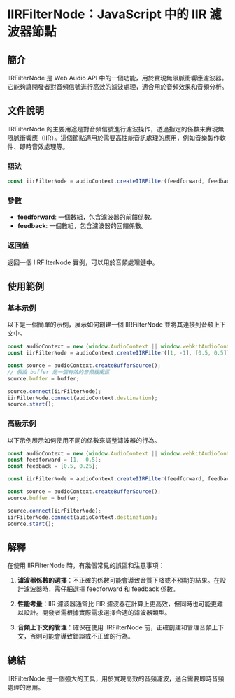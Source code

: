<!--
Meta Description: # IIRFilterNode：JavaScript 中的 IIR 濾波器節點 ## 簡介 IIRFilterNode 是 Web Audio API 中的一個功能，用於實現無限脈衝響應濾波器。它能夠讓開發者對音頻信號進行高效的濾波處理，適合用於音頻效果和音頻分析。 ## 文件說明 IIRFilte...
Meta Keywords: iirfilternode, audiocontext, const, source, feedforward
-->

# IIRFilterNode：JavaScript 中的 IIR 濾波器節點

## 簡介
IIRFilterNode 是 Web Audio API 中的一個功能，用於實現無限脈衝響應濾波器。它能夠讓開發者對音頻信號進行高效的濾波處理，適合用於音頻效果和音頻分析。

## 文件說明
IIRFilterNode 的主要用途是對音頻信號進行濾波操作，透過指定的係數來實現無限脈衝響應（IIR）。這個節點適用於需要高性能音訊處理的應用，例如音樂製作軟件、即時音效處理等。

### 語法
```javascript
const iirFilterNode = audioContext.createIIRFilter(feedforward, feedback);
```

### 參數
- **feedforward**: 一個數組，包含濾波器的前饋係數。
- **feedback**: 一個數組，包含濾波器的回饋係數。

### 返回值
返回一個 IIRFilterNode 實例，可以用於音頻處理鏈中。

## 使用範例
### 基本示例
以下是一個簡單的示例，展示如何創建一個 IIRFilterNode 並將其連接到音頻上下文中。

```javascript
const audioContext = new (window.AudioContext || window.webkitAudioContext)();
const iirFilterNode = audioContext.createIIRFilter([1, -1], [0.5, 0.5]);

const source = audioContext.createBufferSource();
// 假設 buffer 是一個有效的音頻緩衝區
source.buffer = buffer;

source.connect(iirFilterNode);
iirFilterNode.connect(audioContext.destination);
source.start();
```

### 高級示例
以下示例展示如何使用不同的係數來調整濾波器的行為。

```javascript
const audioContext = new (window.AudioContext || window.webkitAudioContext)();
const feedforward = [1, -0.5];
const feedback = [0.5, 0.25];

const iirFilterNode = audioContext.createIIRFilter(feedforward, feedback);

const source = audioContext.createBufferSource();
source.buffer = buffer;

source.connect(iirFilterNode);
iirFilterNode.connect(audioContext.destination);
source.start();
```

## 解釋
在使用 IIRFilterNode 時，有幾個常見的誤區和注意事項：

1. **濾波器係數的選擇**：不正確的係數可能會導致音質下降或不預期的結果。在設計濾波器時，需仔細選擇 feedforward 和 feedback 係數。

2. **性能考量**：IIR 濾波器通常比 FIR 濾波器在計算上更高效，但同時也可能更難以設計。開發者需根據實際需求選擇合適的濾波器類型。

3. **音頻上下文的管理**：確保在使用 IIRFilterNode 前，正確創建和管理音頻上下文，否則可能會導致錯誤或不正確的行為。

## 總結
IIRFilterNode 是一個強大的工具，用於實現高效的音頻濾波，適合需要即時音頻處理的應用。